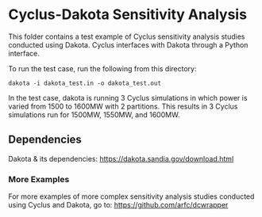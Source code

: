 # Cyclus-Dakota Sensitivity Analysis 

This folder contains a test example of Cyclus sensitivity analysis studies conducted using Dakota. Cyclus interfaces with Dakota through a Python interface.

To run the test case, run the following from this directory:
```
dakota -i dakota_test.in -o dakota_test.out
```

In the test case, dakota is running 3 Cyclus simulations in which power is varied from 1500 to 1600MW with 2 partitions. This results in 3 Cyclus simulations run for 1500MW, 1550MW, and 1600MW. 

## Dependencies 
Dakota & its dependencies: https://dakota.sandia.gov/download.html

### More Examples 
For more examples of more complex sensitivity analysis studies conducted using Cyclus and Dakota, go to: https://github.com/arfc/dcwrapper
